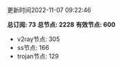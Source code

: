 更新时间2022-11-07 09:22:46

**总订阅: 73**
**总节点: 2228**
**有效节点: 600**
- v2ray节点: 305
- ss节点: 166
- trojan节点: 129
